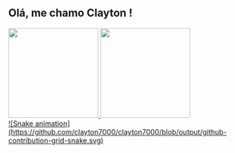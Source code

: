 ## Olá, me chamo Clayton !
<div>
<a href="https://github.com/clayton7000">
<img height="180em" src="https://github-readme-stats.vercel.app/api/top-langs/?username=clayton7000&layout=compact&langs_count=7&theme=dracula"/>
<img height="180em" src="https://github-readme-stats.vercel.app/api?username=clayton7000&show_icons=true&theme=dracula&include_all_commits=true&count_private=true"/>
</div>
<div>  
  ![Snake animation](https://github.com/clayton7000/clayton7000/blob/output/github-contribution-grid-snake.svg)
</div>

